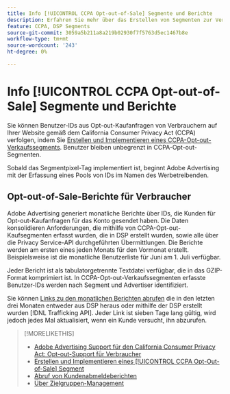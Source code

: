```yaml
---
title: Info [!UICONTROL CCPA Opt-out-of-Sale] Segmente und Berichte
description: Erfahren Sie mehr über das Erstellen von Segmenten zur Verfolgung von IDs aus CCPA-Opt-out-Kaufanfragen und das Abrufen von Berichten über die IDs.
feature: CCPA, DSP Segments
source-git-commit: 3059a5b211a8a219b02930f7f5763d5ec1467b8e
workflow-type: tm+mt
source-wordcount: '243'
ht-degree: 0%

---
```


# Info [!UICONTROL CCPA Opt-out-of-Sale] Segmente und Berichte

Sie können Benutzer-IDs aus Opt-out-Kaufanfragen von Verbrauchern auf Ihrer Website gemäß dem California Consumer Privacy Act (CCPA) verfolgen, indem Sie [Erstellen und Implementieren eines CCPA-Opt-out-Verkaufssegments](ccpa-opt-out-segment-create.md). Benutzer bleiben unbegrenzt in CCPA-Opt-out-Segmenten.

Sobald das Segmentpixel-Tag implementiert ist, beginnt Adobe Advertising mit der Erfassung eines Pools von IDs im Namen des Werbetreibenden.

## Opt-out-of-Sale-Berichte für Verbraucher

Adobe Advertising generiert monatliche Berichte über IDs, die Kunden für Opt-out-Kaufanfragen für das Konto gesendet haben. Die Daten konsolidieren Anforderungen, die mithilfe von CCPA-Opt-out-Kaufsegmenten erfasst wurden, die in DSP erstellt wurden, sowie alle über die Privacy Service-API durchgeführten Übermittlungen.  Die Berichte werden am ersten eines jeden Monats für den Vormonat erstellt. Beispielsweise ist die monatliche Benutzerliste für Juni am 1. Juli verfügbar.

Jeder Bericht ist als tabulatorgetrennte Textdatei verfügbar, die in das GZIP-Format komprimiert ist. In CCPA-Opt-out-Verkaufssegmenten erfasste Benutzer-IDs werden nach Segment und Advertiser identifiziert.

Sie können [Links zu den monatlichen Berichten abrufen](ccpa-opt-out-segment-report-retrieve.md) die in den letzten drei Monaten entweder aus DSP heraus oder mithilfe der DSP erstellt wurden [!DNL Trafficking API]. Jeder Link ist sieben Tage lang gültig, wird jedoch jedes Mal aktualisiert, wenn ein Kunde versucht, ihn abzurufen.

>[!MORELIKETHIS]
>
>* [Adobe Advertising Support für den California Consumer Privacy Act: Opt-out-Support für Verbraucher](/help/privacy/ccpa-opt-out-of-sale.md)
>* [Erstellen und Implementieren eines [!UICONTROL CCPA Opt-Out-of-Sale] Segment](ccpa-opt-out-segment-create.md)
>* [Abruf von Kundenabmeldeberichten](ccpa-opt-out-segment-report-retrieve.md)
>* [Über Zielgruppen-Management](audience-about.md)

